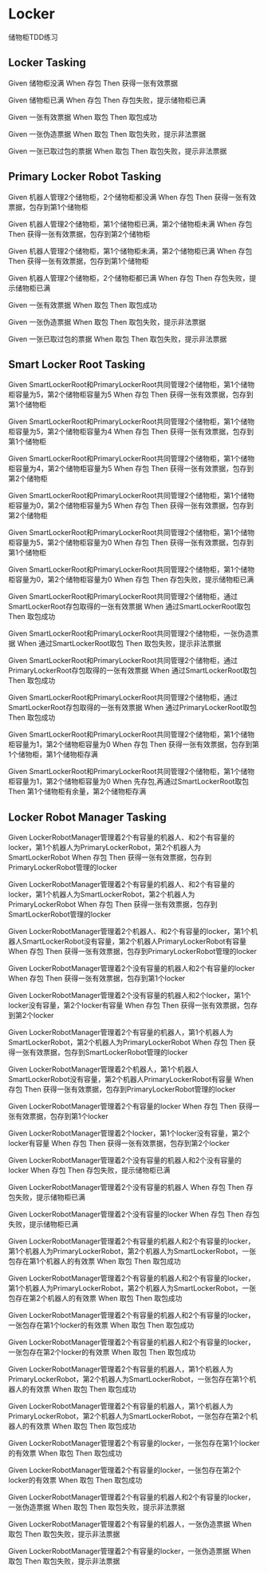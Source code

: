 # Locker
储物柜TDD练习

## Locker Tasking
Given 储物柜没满 When 存包 Then 获得一张有效票据

Given 储物柜已满 When 存包 Then 存包失败，提示储物柜已满

Given 一张有效票据 When 取包 Then 取包成功

Given 一张伪造票据 When 取包 Then 取包失败，提示非法票据

Given 一张已取过包的票据 When 取包 Then 取包失败，提示非法票据

## Primary Locker Robot Tasking
Given 机器人管理2个储物柜，2个储物柜都没满 When 存包 Then 获得一张有效票据，包存到第1个储物柜

Given 机器人管理2个储物柜，第1个储物柜已满，第2个储物柜未满 When 存包 Then 获得一张有效票据，包存到第2个储物柜

Given 机器人管理2个储物柜，第1个储物柜未满，第2个储物柜已满 When 存包 Then 获得一张有效票据，包存到第1个储物柜

Given 机器人管理2个储物柜，2个储物柜都已满 When 存包 Then 存包失败，提示储物柜已满

Given 一张有效票据 When 取包 Then 取包成功

Given 一张伪造票据 When 取包 Then 取包失败，提示非法票据

Given 一张已取过包的票据 When 取包 Then 取包失败，提示非法票据

## Smart Locker Root Tasking
Given SmartLockerRoot和PrimaryLockerRoot共同管理2个储物柜，第1个储物柜容量为5，第2个储物柜容量为5
When 存包
Then 获得一张有效票据，包存到第1个储物柜

Given SmartLockerRoot和PrimaryLockerRoot共同管理2个储物柜，第1个储物柜容量为5，第2个储物柜容量为4
When 存包
Then 获得一张有效票据，包存到第1个储物柜

Given SmartLockerRoot和PrimaryLockerRoot共同管理2个储物柜，第1个储物柜容量为4，第2个储物柜容量为5
When 存包
Then 获得一张有效票据，包存到第2个储物柜

Given SmartLockerRoot和PrimaryLockerRoot共同管理2个储物柜，第1个储物柜容量为0，第2个储物柜容量为5
When 存包
Then 获得一张有效票据，包存到第2个储物柜

Given SmartLockerRoot和PrimaryLockerRoot共同管理2个储物柜，第1个储物柜容量为5，第2个储物柜容量为0
When 存包
Then 获得一张有效票据，包存到第1个储物柜

Given SmartLockerRoot和PrimaryLockerRoot共同管理2个储物柜，第1个储物柜容量为0，第2个储物柜容量为0
When 存包
Then 存包失败，提示储物柜已满

Given SmartLockerRoot和PrimaryLockerRoot共同管理2个储物柜，通过SmartLockerRoot存包取得的一张有效票据
When 通过SmartLockerRoot取包
Then 取包成功

Given SmartLockerRoot和PrimaryLockerRoot共同管理2个储物柜，一张伪造票据
When 通过SmartLockerRoot取包
Then 取包失败，提示非法票据

Given SmartLockerRoot和PrimaryLockerRoot共同管理2个储物柜，通过PrimaryLockerRoot存包取得的一张有效票据
When 通过SmartLockerRoot取包
Then 取包成功

Given SmartLockerRoot和PrimaryLockerRoot共同管理2个储物柜，通过SmartLockerRoot存包取得的一张有效票据
When 通过PrimaryLockerRoot取包
Then 取包成功

Given SmartLockerRoot和PrimaryLockerRoot共同管理2个储物柜，第1个储物柜容量为1，第2个储物柜容量为0
When 存包
Then 获得一张有效票据，包存到第1个储物柜，第1个储物柜存满

Given SmartLockerRoot和PrimaryLockerRoot共同管理2个储物柜，第1个储物柜容量为1，第2个储物柜容量为0
When 先存包,再通过SmartLockerRoot取包
Then 第1个储物柜有余量，第2个储物柜存满

## Locker Robot Manager Tasking
Given LockerRobotManager管理着2个有容量的机器人、和2个有容量的locker，第1个机器人为PrimaryLockerRobot，第2个机器人为SmartLockerRobot
When 存包
Then 获得一张有效票据，包存到PrimaryLockerRobot管理的locker

Given LockerRobotManager管理着2个有容量的机器人、和2个有容量的locker，第1个机器人为SmartLockerRobot，第2个机器人为PrimaryLockerRobot
When 存包
Then 获得一张有效票据，包存到SmartLockerRobot管理的locker

Given LockerRobotManager管理着2个机器人、和2个有容量的locker，第1个机器人SmartLockerRobot没有容量，第2个机器人PrimaryLockerRobot有容量
When 存包
Then 获得一张有效票据，包存到PrimaryLockerRobot管理的locker

Given LockerRobotManager管理着2个没有容量的机器人和2个有容量的locker
When 存包
Then 获得一张有效票据，包存到第1个locker

Given LockerRobotManager管理着2个没有容量的机器人和2个locker，第1个locker没有容量，第2个locker有容量
When 存包
Then 获得一张有效票据，包存到第2个locker

Given LockerRobotManager管理着2个有容量的机器人，第1个机器人为SmartLockerRobot，第2个机器人为PrimaryLockerRobot
When 存包
Then 获得一张有效票据，包存到SmartLockerRobot管理的locker

Given LockerRobotManager管理着2个机器人，第1个机器人SmartLockerRobot没有容量，第2个机器人PrimaryLockerRobot有容量
When 存包
Then 获得一张有效票据，包存到PrimaryLockerRobot管理的locker

Given LockerRobotManager管理着2个有容量的locker
When 存包
Then 获得一张有效票据，包存到第1个locker

Given LockerRobotManager管理着2个locker，第1个locker没有容量，第2个locker有容量
When 存包
Then 获得一张有效票据，包存到第2个locker

Given LockerRobotManager管理着2个没有容量的机器人和2个没有容量的locker
When 存包
Then 存包失败，提示储物柜已满

Given LockerRobotManager管理着2个没有容量的机器人
When 存包
Then 存包失败，提示储物柜已满

Given LockerRobotManager管理着2个没有容量的locker
When 存包
Then 存包失败，提示储物柜已满

Given LockerRobotManager管理着2个有容量的机器人和2个有容量的locker，第1个机器人为PrimaryLockerRobot，第2个机器人为SmartLockerRobot，一张包存在第1个机器人的有效票
When 取包
Then 取包成功

Given LockerRobotManager管理着2个有容量的机器人和2个有容量的locker，第1个机器人为PrimaryLockerRobot，第2个机器人为SmartLockerRobot，一张包存在第2个机器人的有效票
When 取包
Then 取包成功

Given LockerRobotManager管理着2个有容量的机器人和2个有容量的locker，一张包存在第1个locker的有效票
When 取包
Then 取包成功

Given LockerRobotManager管理着2个有容量的机器人和2个有容量的locker，一张包存在第2个locker的有效票
When 取包
Then 取包成功

Given LockerRobotManager管理着2个有容量的机器人，第1个机器人为PrimaryLockerRobot，第2个机器人为SmartLockerRobot，一张包存在第1个机器人的有效票
When 取包
Then 取包成功

Given LockerRobotManager管理着2个有容量的机器人，第1个机器人为PrimaryLockerRobot，第2个机器人为SmartLockerRobot，一张包存在第2个机器人的有效票
When 取包
Then 取包成功

Given LockerRobotManager管理着2个有容量的locker，一张包存在第1个locker的有效票
When 取包
Then 取包成功

Given LockerRobotManager管理着2个有容量的locker，一张包存在第2个locker的有效票
When 取包
Then 取包成功

Given LockerRobotManager管理着2个有容量的机器人和2个有容量的locker，一张伪造票据
When 取包
Then 取包失败，提示非法票据

Given LockerRobotManager管理着2个有容量的机器人，一张伪造票据
When 取包
Then 取包失败，提示非法票据

Given LockerRobotManager管理着2个有容量的locker，一张伪造票据
When 取包
Then 取包失败，提示非法票据